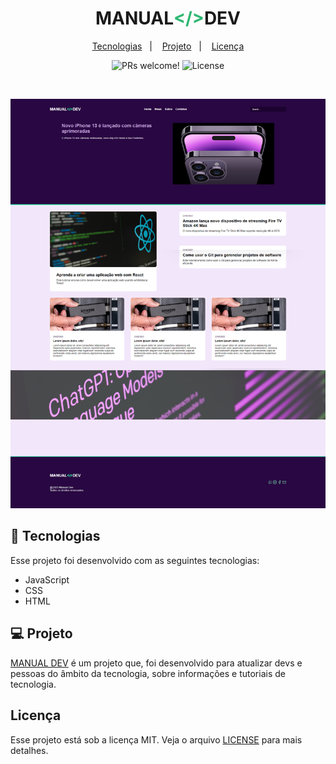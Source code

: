 <h1 align="center">
  <span>MANUAL</span><span style="color: #2EB873 ">&lt/&gt</span><span>DEV</span>
</h1>

<p align="center">
  <a href="#-tecnologias">Tecnologias</a>&nbsp;&nbsp;&nbsp;|&nbsp;&nbsp;&nbsp;
  <a href="#-projeto">Projeto</a>&nbsp;&nbsp;&nbsp;|&nbsp;&nbsp;&nbsp;
  <a href="#memo-licença">Licença</a>
</p>

<p align="center">
 <img src="https://img.shields.io/static/v1?label=PRs&message=welcome&color=49AA26&labelColor=000000" alt="PRs welcome!"/>

  <img alt="License" src="https://img.shields.io/static/v1?label=license&message=MIT&color=49AA26&labelColor=000000">
</p>

<br>

<p align="center">
 <img src="./github/banner.png">
</p>

## 🚀 Tecnologias

Esse projeto foi desenvolvido com as seguintes tecnologias:

- JavaScript
- CSS
- HTML

## 💻 Projeto

<a href="https://manualdev.com/index.html" target="_blank">MANUAL DEV</a> é um projeto que, foi desenvolvido para atualizar devs e pessoas do âmbito da tecnologia, sobre informações e tutoriais de tecnologia.
 

## Licença

Esse projeto está sob a licença MIT. Veja o arquivo [LICENSE](.github/LICENSE.md) para mais detalhes.
